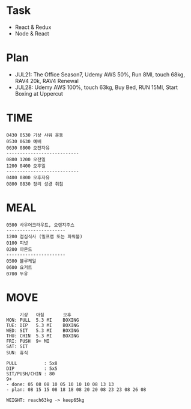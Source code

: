 # Task
* React & Redux
* Node & React

# Plan
* JUL21: The Office Season7, Udemy AWS 50%, Run 8MI, touch 68kg, RAV4 20k, RAV4 Renewal
* JUL28: Udemy AWS 100%, touch 63kg, Buy Bed, RUN 15MI, Start Boxing at Uppercut

# TIME
  ```
  0430 0530 기상 샤워 운동
  0530 0630 예배
  0630 0800 오전자유
  ---------------------------
  0800 1200 오전일
  1200 0400 오후일              
  ---------------------------
  0400 0800 오후자유
  0800 0830 정리 성경 취침
  ```

# MEAL
  ```
  0500 사우어크라우트, 오렌지주스
  ----------------------
  1200 점심식사 (밀프랩 또는 파워볼)
  0100 피넛
  0200 아몬드
  ----------------------
  0500 블루케일
  0600 요거트
  0700 두유
  ```

# MOVE
  ```
       기상   아침       오후
  MON: PULL  5.3 MI    BOXING
  TUE: DIP   5.3 MI    BOXING
  WED: SIT   5.3 MI    BOXING
  THU: CHIN  5.3 MI    BOXING
  FRI: PUSH  9+ MI
  SAT: SIT
  SUN: 휴식
  
  PULL          : 5x8
  DIP           : 5x5
  SIT/PUSH/CHIN : 80
  9+
  - done: 05 08 08 10 05 10 10 10 08 13 13
  - plan: 08 15 15 08 18 18 08 20 20 08 23 23 08 26 08
  
  WEIGHT: reach63kg -> keep65kg
  ```

